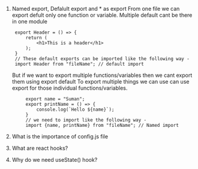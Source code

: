 1. Named export, Defalult export and \* as export
   From one file we can export defult only one function or variable.
   Multiple default cant be there in one module

   ```
    export Header = () => {
        return (
            <h1>This is a header</h1>
        );
    }
    // These default exports can be imported like the following way -
    import Header from "fileName"; // default import
   ```

   But if we want to export multiple functions/variables then we cant export them using export default
   To export multiple things we can use can use export for those individual functions/variables.

   ```
        export name = "Suman";
        export printName = () => {
            console.log(`Hello ${name}`);
        }
        // we need to import like the following way -
        import {name, printName} from "fileName"; // Named import
   ```

2. What is the importance of config.js file
3. What are react hooks?
4. Why do we need useState() hook?
